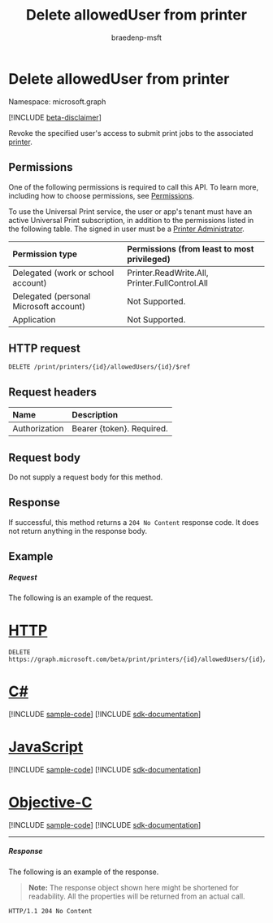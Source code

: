 ﻿---
title: Delete allowedUser from printer
description: Revoke the specified user's access to submit print jobs to the associated printer.
author: braedenp-msft
localization_priority: Normal
ms.prod: universal-print
doc_type: apiPageType
---

# Delete allowedUser from printer

Namespace: microsoft.graph

[!INCLUDE [beta-disclaimer](../../includes/beta-disclaimer.md)]

Revoke the specified user's access to submit print jobs to the associated [printer](../resources/printer.md).

## Permissions

One of the following permissions is required to call this API. To learn more, including how to choose permissions, see [Permissions](/graph/permissions-reference).

To use the Universal Print service, the user or app's tenant must have an active Universal Print subscription, in addition to the permissions listed in the following table. The signed in user must be a [Printer Administrator](/azure/active-directory/users-groups-roles/directory-assign-admin-roles#printer-administrator).

| Permission type                        | Permissions (from least to most privileged)    |
| :------------------------------------- | :--------------------------------------------- |
| Delegated (work or school account)     | Printer.ReadWrite.All, Printer.FullControl.All |
| Delegated (personal Microsoft account) | Not Supported.                                 |
| Application                            | Not Supported.                                 |

## HTTP request

<!-- { "blockType": "ignored" } -->

```http
DELETE /print/printers/{id}/allowedUsers/{id}/$ref
```

## Request headers

| Name          | Description               |
| :------------ | :------------------------ |
| Authorization | Bearer {token}. Required. |

## Request body

Do not supply a request body for this method.

## Response

If successful, this method returns a `204 No Content` response code. It does not return anything in the response body.

## Example

##### Request

The following is an example of the request.

# [HTTP](#tab/http)

<!-- {
  "blockType": "request",
  "name": "delete_alloweduser"
}-->

```http
DELETE https://graph.microsoft.com/beta/print/printers/{id}/allowedUsers/{id}/$ref
```

# [C#](#tab/csharp)

[!INCLUDE [sample-code](../includes/snippets/csharp/delete-alloweduser-csharp-snippets.md)]
[!INCLUDE [sdk-documentation](../includes/snippets/snippets-sdk-documentation-link.md)]

# [JavaScript](#tab/javascript)

[!INCLUDE [sample-code](../includes/snippets/javascript/delete-alloweduser-javascript-snippets.md)]
[!INCLUDE [sdk-documentation](../includes/snippets/snippets-sdk-documentation-link.md)]

# [Objective-C](#tab/objc)

[!INCLUDE [sample-code](../includes/snippets/objc/delete-alloweduser-objc-snippets.md)]
[!INCLUDE [sdk-documentation](../includes/snippets/snippets-sdk-documentation-link.md)]

---

##### Response

The following is an example of the response.
>**Note:** The response object shown here might be shortened for readability. All the properties will be returned from an actual call.

<!-- {
  "blockType": "response",
  "truncated": true
} -->

```http
HTTP/1.1 204 No Content
```

<!-- uuid: 8fcb5dbc-d5aa-4681-8e31-b001d5168d79
2015-10-25 14:57:30 UTC -->

<!-- {
  "type": "#page.annotation",
  "description": "Delete allowedUser",
  "keywords": "",
  "section": "documentation",
  "tocPath": ""
}-->
